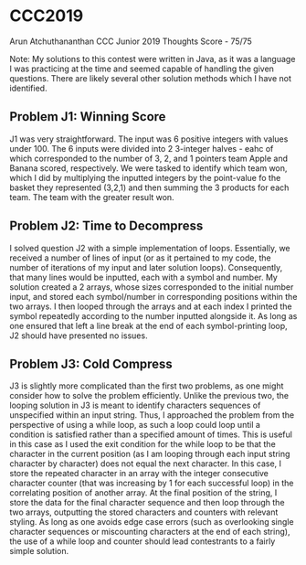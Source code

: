 # CCC2019

Arun Atchuthananthan
CCC Junior 2019 Thoughts
Score - 75/75

Note: My solutions to this contest were written in Java, as it was a language I was practicing at the time and seemed capable of handling the given questions. There are likely several other solution methods which I have not identified.

## Problem J1: Winning Score

J1 was very straightforward. The input was 6 positive integers with values under 100. The 6 inputs were divided into 2 3-integer halves - eahc of which corresponded to the number of 3, 2, and 1 pointers team Apple and Banana scored, respectively. We were tasked to identify which team won, which I did by multiplying the inputted integers by the point-value fo the basket they represented (3,2,1) and then summing the 3 products for each team. The team with the greater result won.


## Problem J2: Time to Decompress

I solved question J2 with a simple implementation of loops. Essentially, we received a number of lines of input (or as it pertained to my code, the number of iterations of my input and later solution loops). Consequently, that many lines would be inputted, each with a symbol and number. My solution created a 2 arrays, whose sizes corresponded to the initial number input, and stored each symbol/number in corresponding positions within the two arrays. I then looped through the arrays and at each index I printed the symbol repeatedly according to the number inputted alongside it. As long as one ensured that left a line break at the end of each symbol-printing loop, J2 should have presented no issues.

## Problem J3: Cold Compress

J3 is slightly more complicated than the first two problems, as one might consider how to solve the problem efficiently. Unlike the previous two, the looping solution in J3 is meant to identify characters sequences of unspecified within an input string. Thus, I approached the problem from the perspective of using a while loop, as such a loop could loop until a condition is satisfied rather than a specified amount of times. This is useful in this case as I used the exit condition for the while loop to be that the character in the current position (as I am looping through each input string character by character) does not equal the next character. In this case, I store the repeated character in an array with the integer consecutive character counter (that was increasing by 1 for each successful loop) in the correlating position of another array. At the final position of the string, I store the data for the final character sequence and then loop through the two arrays, outputting the stored characters and counters with relevant styling. As long as one avoids edge case errors (such as overlooking single character sequences or miscounting characters at the end of each string), the use of a while loop and counter should lead contestrants to a fairly simple solution.
